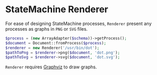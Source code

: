 StateMachine Renderer
=====================

For ease of designing StateMachine processes, `Renderer` present any processes as graphs in `PNG` or `SVG` files.

```php
$process = (new ArrayAdapter($schema))->getProcess();
$document = Document::fromProcess($process);
$renderer = new Renderer('/usr/bin/dot');
$pathToPng = $renderer->png($document, 'dot.png');
$pathToSvg = $renderer->svg($document, 'dot.svg');
```

`Renderer` requires [Graphviz](http://www.graphviz.org/) to draw graphs.
